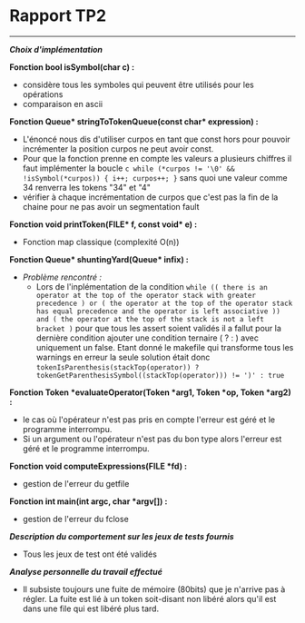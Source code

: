 # Rapport TP2

---
__*Choix d'implémentation*__ 


__Fonction bool isSymbol(char c) :__
  - considère tous les symboles qui peuvent être utilisés pour les opérations
  - comparaison en ascii

__Fonction Queue* stringToTokenQueue(const char* expression) :__
  - L'énoncé nous dis d'utiliser curpos en tant que const hors pour pouvoir incrémenter la position curpos ne peut avoir const.
  - Pour que la fonction prenne en compte les valeurs a plusieurs chiffres il faut implémenter la boucle ```c while (*curpos != '\0' && !isSymbol(*curpos)) {
                i++;
                curpos++;
            }``` sans quoi une valeur comme 34 renverra les tokens "34" et "4"
- vérifier à chaque incrémentation de curpos que c'est pas la fin de la chaine pour ne pas avoir un segmentation fault

__Fonction void printToken(FILE* f, const void* e) :__
- Fonction map classique (complexité O(n))

__Fonction Queue* shuntingYard(Queue* infix) :__
-  *Problème rencontré :*
     - Lors de l'inplémentation de la condition ``` while (( there is an operator at the top of the operator stack with greater precedence ) or ( the operator at the top of the operator stack has equal precedence and the operator is left associative )) and ( the operator at the top of the stack is not a left bracket ) ``` pour que tous les assert soient validés il a fallut pour la dernière condition ajouter une condition ternaire ( ? : ) avec uniquement un false. Etant donné le makefile qui transforme tous les warnings en erreur la seule solution était donc ``` tokenIsParenthesis(stackTop(operator)) ? tokenGetParenthesisSymbol((stackTop(operator))) != ')' : true ```

__Fonction Token *evaluateOperator(Token *arg1, Token *op, Token *arg2) :__
- le cas où l'opérateur n'est pas pris en compte l'erreur est géré et le programme interrompu.
- Si un argument ou l'opérateur n'est pas du bon type alors l'erreur est géré et le programme interrompu.

__Fonction void computeExpressions(FILE *fd) :__ 
- gestion de l'erreur du getfile

__Fonction int main(int argc, char *argv[]) :__
- gestion de l'erreur du fclose


__*Description du comportement sur les jeux de tests fournis*__

- Tous les jeux de test ont été validés


__*Analyse personnelle du travail effectué*__

- Il subsiste toujours une fuite de mémoire (80bits) que je n'arrive pas à régler. La fuite est lié à un token soit-disant non libéré alors qu'il est dans une file qui est libéré plus tard.

